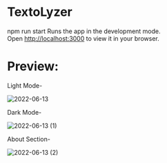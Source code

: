 # TextoLyzer


 npm run start
Runs the app in the development mode.\
Open [http://localhost:3000](http://localhost:3000) to view it in your browser.


# Preview:
Light Mode-

![2022-06-13](https://user-images.githubusercontent.com/95542748/173251235-eb9c8ef8-2f4c-4e8c-a6d5-cd83cc67f56c.png)


Dark Mode-

![2022-06-13 (1)](https://user-images.githubusercontent.com/95542748/173251258-441ac12f-fd98-40cd-a575-6609eda0140b.png)

About Section-

![2022-06-13 (2)](https://user-images.githubusercontent.com/95542748/173251333-b2e43f94-ed3f-4868-94db-e2339bb1d686.png)
